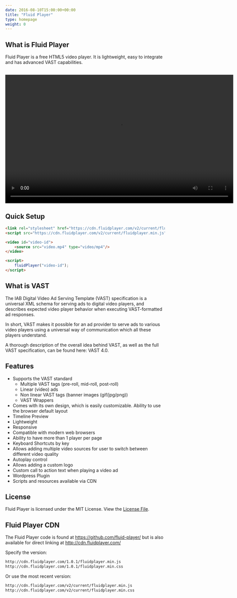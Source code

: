 ```yaml
---
date: 2016-08-10T15:00:00+00:00
title: "Fluid Player"
type: homepage
weight: 0
---
```


## What is Fluid Player
Fluid Player is a free HTML5 video player. It is lightweight, easy to integrate and has advanced VAST capabilities.

<br/>

<video id='my-video' controls style="width:720px;height:405px;">
    <source src='https://cdn.fluidplayer.com/videos/1.3/fluidplayer_1080.mp4' title="1080p" type='video/mp4' />
    <source src='https://cdn.fluidplayer.com/videos/1.3/fluidplayer_720.mp4' title="720p" type='video/mp4' />
    <source src='https://cdn.fluidplayer.com/videos/1.3/fluidplayer_480.mp4' title="480p" type='video/mp4' />
</video>

<link rel="stylesheet" href="https://cdn.fluidplayer.com/v2/current/fluidplayer.min.css" type="text/css"/>
<script src="https://cdn.fluidplayer.com/v2/current/fluidplayer.min.js"/></script>
<script src="fluidplayer/fp_generator.js"></script>

## Quick Setup

```html
<link rel="stylesheet" href="https://cdn.fluidplayer.com/v2/current/fluidplayer.min.css" type="text/css"/>
<script src="https://cdn.fluidplayer.com/v2/current/fluidplayer.min.js"></script>

<video id="video-id">
    <source src="video.mp4" type="video/mp4"/>
</video>

<script>
    fluidPlayer("video-id");
</script>
```

## What is VAST
The IAB Digital Video Ad Serving Template (VAST) specification is a universal XML schema for serving ads to digital video players, and describes expected video player behavior when executing VAST-formatted ad responses.

In short, VAST makes it possible for an ad provider to serve ads to various video players using a universal way of communication which all these players understand.

A thorough description of the overall idea behind VAST, as well as the full VAST specification, can be found here: VAST 4.0.

## Features
* Supports the VAST standard
  * Multiple VAST tags (pre-roll, mid-roll, post-roll)
  * Linear (video) ads
  * Non linear VAST tags (banner images (gif/jpg/png))
  * VAST Wrappers
* Comes with its own design, which is easily customizable. Ability to use the browser default layout
* Timeline Preview
* Lightweight
* Responsive
* Compatible with modern web browsers
* Ability to have more than 1 player per page
* Keyboard Shortcuts by key
* Allows adding multiple video sources for user to switch between different video quality
* Autoplay control
* Allows adding a custom logo
* Custom call to action text when playing a video ad
* Wordpress Plugin
* Scripts and resources available via CDN

## License

Fluid Player is licensed under the MIT License. View the [License File](https://github.com/fluid-player/fluid-player/blob/master/LICENSE).

## Fluid Player CDN

The Fluid Player code is found at https://github.com/fluid-player/ but is also available for direct linking at http://cdn.fluidplayer.com/ 

Specify the version:
```html
http://cdn.fluidplayer.com/1.0.1/fluidplayer.min.js
http://cdn.fluidplayer.com/1.0.1/fluidplayer.min.css
```
Or use the most recent version:
```html
http://cdn.fluidplayer.com/v2/current/fluidplayer.min.js
http://cdn.fluidplayer.com/v2/current/fluidplayer.min.css
```
